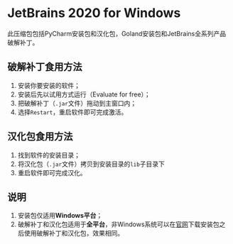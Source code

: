 # JetBrains 2020 for Windows
此压缩包包括PyCharm安装包和汉化包，Goland安装包和JetBrains全系列产品破解补丁。

## 破解补丁食用方法
1. 安装你要安装的软件；
2. 安装后先以试用方式运行（Evaluate for free）；
3. 把破解补丁（`.jar`文件）拖动到主窗口内；
4. 选择`Restart`，重启软件即可完成激活。

## 汉化包食用方法
1. 找到软件的安装目录；
2. 将汉化包（`.jar`文件）拷贝到安装目录的`lib`子目录下
3. 重启软件即可完成汉化。

## 说明
1. 安装包仅适用**Windows平台**；
2. 破解补丁和汉化包适用于**全平台**，非Windows系统可以在[官网](jetbrains.com)下载安装包之后使用破解补丁和汉化包，效果相同。

